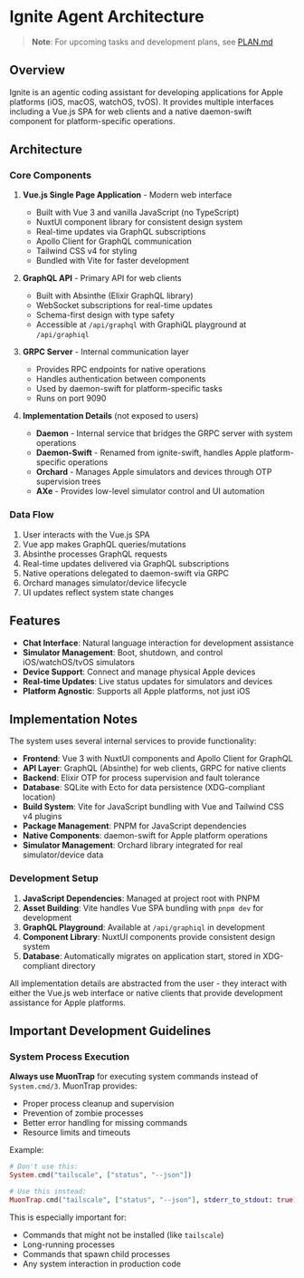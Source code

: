 # Ignite Agent Architecture

> **Note**: For upcoming tasks and development plans, see [PLAN.md](./PLAN.md)

## Overview

Ignite is an agentic coding assistant for developing applications for Apple platforms (iOS, macOS, watchOS, tvOS). It provides multiple interfaces including a Vue.js SPA for web clients and a native daemon-swift component for platform-specific operations.

## Architecture

### Core Components

1. **Vue.js Single Page Application** - Modern web interface
   - Built with Vue 3 and vanilla JavaScript (no TypeScript)
   - NuxtUI component library for consistent design system
   - Real-time updates via GraphQL subscriptions
   - Apollo Client for GraphQL communication
   - Tailwind CSS v4 for styling
   - Bundled with Vite for faster development

2. **GraphQL API** - Primary API for web clients
   - Built with Absinthe (Elixir GraphQL library)
   - WebSocket subscriptions for real-time updates
   - Schema-first design with type safety
   - Accessible at `/api/graphql` with GraphiQL playground at `/api/graphiql`

3. **GRPC Server** - Internal communication layer
   - Provides RPC endpoints for native operations
   - Handles authentication between components
   - Used by daemon-swift for platform-specific tasks
   - Runs on port 9090

4. **Implementation Details** (not exposed to users)
   - **Daemon** - Internal service that bridges the GRPC server with system operations
   - **Daemon-Swift** - Renamed from ignite-swift, handles Apple platform-specific operations
   - **Orchard** - Manages Apple simulators and devices through OTP supervision trees
   - **AXe** - Provides low-level simulator control and UI automation

### Data Flow

1. User interacts with the Vue.js SPA
2. Vue app makes GraphQL queries/mutations
3. Absinthe processes GraphQL requests
4. Real-time updates delivered via GraphQL subscriptions
5. Native operations delegated to daemon-swift via GRPC
6. Orchard manages simulator/device lifecycle
7. UI updates reflect system state changes

## Features

- **Chat Interface**: Natural language interaction for development assistance
- **Simulator Management**: Boot, shutdown, and control iOS/watchOS/tvOS simulators
- **Device Support**: Connect and manage physical Apple devices
- **Real-time Updates**: Live status updates for simulators and devices
- **Platform Agnostic**: Supports all Apple platforms, not just iOS

## Implementation Notes

The system uses several internal services to provide functionality:

- **Frontend**: Vue 3 with NuxtUI components and Apollo Client for GraphQL
- **API Layer**: GraphQL (Absinthe) for web clients, GRPC for native clients
- **Backend**: Elixir OTP for process supervision and fault tolerance
- **Database**: SQLite with Ecto for data persistence (XDG-compliant location)
- **Build System**: Vite for JavaScript bundling with Vue and Tailwind CSS v4 plugins
- **Package Management**: PNPM for JavaScript dependencies
- **Native Components**: daemon-swift for Apple platform operations
- **Simulator Management**: Orchard library integrated for real simulator/device data

### Development Setup

1. **JavaScript Dependencies**: Managed at project root with PNPM
2. **Asset Building**: Vite handles Vue SPA bundling with `pnpm dev` for development
3. **GraphQL Playground**: Available at `/api/graphiql` in development
4. **Component Library**: NuxtUI components provide consistent design system
5. **Database**: Automatically migrates on application start, stored in XDG-compliant directory

All implementation details are abstracted from the user - they interact with either the Vue.js web interface or native clients that provide development assistance for Apple platforms.

## Important Development Guidelines

### System Process Execution
**Always use MuonTrap** for executing system commands instead of `System.cmd/3`. MuonTrap provides:
- Proper process cleanup and supervision
- Prevention of zombie processes
- Better error handling for missing commands
- Resource limits and timeouts

Example:
```elixir
# Don't use this:
System.cmd("tailscale", ["status", "--json"])

# Use this instead:
MuonTrap.cmd("tailscale", ["status", "--json"], stderr_to_stdout: true)
```

This is especially important for:
- Commands that might not be installed (like `tailscale`)
- Long-running processes
- Commands that spawn child processes
- Any system interaction in production code